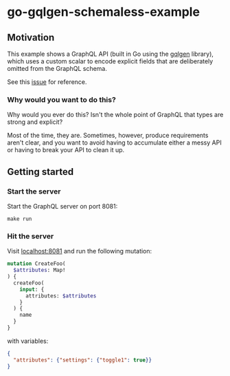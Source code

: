 # go-gqlgen-schemaless-example

## Motivation

This example shows a GraphQL API (built in Go using the [gqlgen](https://github.com/99designs/gqlgen)
library), which uses a custom scalar to encode explicit fields that are 
deliberately omitted from the GraphQL schema.

See this [issue](https://github.com/99designs/gqlgen/issues/1758) for reference.

### Why would you want to do this?

Why would you ever do this? Isn't the whole point of GraphQL that types are 
strong and explicit?

Most of the time, they are. Sometimes, however, produce requirements aren't 
clear, and you want to avoid having to accumulate either a messy API or having
to break your API to clean it up.

## Getting started

### Start the server

Start the GraphQL server on port 8081:

```shell
make run
```

### Hit the server

Visit [localhost:8081](http://localhost:8081/) and run the following mutation:

```graphql
mutation CreateFoo(
  $attributes: Map!
) {
  createFoo(
    input: {
      attributes: $attributes
    }
  ) {
    name
  }
}
```

with variables:

```json
{
  "attributes": {"settings": {"toggle1": true}}
}
```